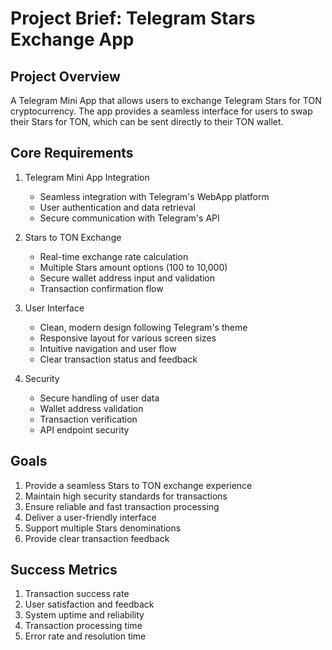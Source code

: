 # Project Brief: Telegram Stars Exchange App

## Project Overview
A Telegram Mini App that allows users to exchange Telegram Stars for TON cryptocurrency. The app provides a seamless interface for users to swap their Stars for TON, which can be sent directly to their TON wallet.

## Core Requirements
1. Telegram Mini App Integration
   - Seamless integration with Telegram's WebApp platform
   - User authentication and data retrieval
   - Secure communication with Telegram's API

2. Stars to TON Exchange
   - Real-time exchange rate calculation
   - Multiple Stars amount options (100 to 10,000)
   - Secure wallet address input and validation
   - Transaction confirmation flow

3. User Interface
   - Clean, modern design following Telegram's theme
   - Responsive layout for various screen sizes
   - Intuitive navigation and user flow
   - Clear transaction status and feedback

4. Security
   - Secure handling of user data
   - Wallet address validation
   - Transaction verification
   - API endpoint security

## Goals
1. Provide a seamless Stars to TON exchange experience
2. Maintain high security standards for transactions
3. Ensure reliable and fast transaction processing
4. Deliver a user-friendly interface
5. Support multiple Stars denominations
6. Provide clear transaction feedback

## Success Metrics
1. Transaction success rate
2. User satisfaction and feedback
3. System uptime and reliability
4. Transaction processing time
5. Error rate and resolution time
